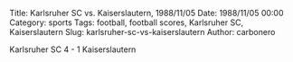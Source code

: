 Title: Karlsruher SC vs. Kaiserslautern, 1988/11/05
Date: 1988/11/05 00:00
Category: sports
Tags: football, football scores, Karlsruher SC, Kaiserslautern
Slug: karlsruher-sc-vs-kaiserslautern
Author: carbonero


Karlsruher SC 4 - 1 Kaiserslautern
